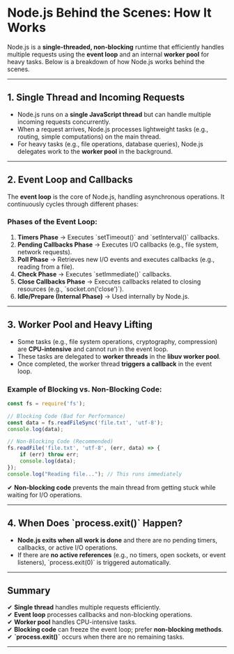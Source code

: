 # Node.js Behind the Scenes: How It Works

Node.js is a **single-threaded, non-blocking** runtime that efficiently handles multiple requests using the **event loop** and an internal **worker pool** for heavy tasks. Below is a breakdown of how Node.js works behind the scenes.

---

## 1. Single Thread and Incoming Requests
- Node.js runs on a **single JavaScript thread** but can handle multiple incoming requests concurrently.
- When a request arrives, Node.js processes lightweight tasks (e.g., routing, simple computations) on the main thread.
- For heavy tasks (e.g., file operations, database queries), Node.js delegates work to the **worker pool** in the background.

---

## 2. Event Loop and Callbacks
The **event loop** is the core of Node.js, handling asynchronous operations. It continuously cycles through different phases:

### Phases of the Event Loop:
1. **Timers Phase** → Executes \`setTimeout()\` and \`setInterval()\` callbacks.
2. **Pending Callbacks Phase** → Executes I/O callbacks (e.g., file system, network requests).
3. **Poll Phase** → Retrieves new I/O events and executes callbacks (e.g., reading from a file).
4. **Check Phase** → Executes \`setImmediate()\` callbacks.
5. **Close Callbacks Phase** → Executes callbacks related to closing resources (e.g., \`socket.on('close')\`).
6. **Idle/Prepare (Internal Phase)** → Used internally by Node.js.

---

## 3. Worker Pool and Heavy Lifting
- Some tasks (e.g., file system operations, cryptography, compression) are **CPU-intensive** and cannot run in the event loop.
- These tasks are delegated to **worker threads** in the **libuv worker pool**.
- Once completed, the worker thread **triggers a callback** in the event loop.

### Example of Blocking vs. Non-Blocking Code:
```javascript
const fs = require('fs');

// Blocking Code (Bad for Performance)
const data = fs.readFileSync('file.txt', 'utf-8');
console.log(data);

// Non-Blocking Code (Recommended)
fs.readFile('file.txt', 'utf-8', (err, data) => {
    if (err) throw err;
    console.log(data);
});
console.log("Reading file..."); // This runs immediately
```
✔ **Non-blocking code** prevents the main thread from getting stuck while waiting for I/O operations.

---

## 4. When Does \`process.exit()\` Happen?
- **Node.js exits when all work is done** and there are no pending timers, callbacks, or active I/O operations.
- If there are **no active references** (e.g., no timers, open sockets, or event listeners), \`process.exit(0)\` is triggered automatically.

---

## Summary
✔ **Single thread** handles multiple requests efficiently.  
✔ **Event loop** processes callbacks and non-blocking operations.  
✔ **Worker pool** handles CPU-intensive tasks.  
✔ **Blocking code** can freeze the event loop; prefer **non-blocking methods**.  
✔ **\`process.exit()\`** occurs when there are no remaining tasks.

---